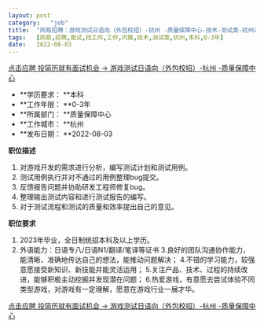 ```yaml
---
layout:	post
category:	"job"
title:	"网易招聘：游戏测试日语向（外包校招）-杭州 -质量保障中心-技术-测试类-杭州本科0-3年"
tags:	[网易,招聘,面试,找工作,工作,内推,技术,测试类,杭州,本科,0-3年]
date:	2022-08-03
---
```


[点击应聘 投简历就有面试机会 -> 游戏测试日语向（外包校招）-杭州 -质量保障中心](http://mobile.bole.netease.com/bole/boleDetail?id=42059&employeeId=346f03c3cda5f04c&key=all)



- **学历要求： **本科
- **工作年限： **0-3年
- **所属部门： **质量保障中心
- **工作城市： **杭州
- **发布日期： **2022-08-03



**职位描述**
1. 对游戏开发的需求进行分析，编写测试计划和测试用例。
2. 测试用例执行并对不通过的用例整理bug提交。
3. 反馈报告问题并协助研发工程师修复bug。
4. 整理输出测试内容和进行测试报告的编写。
5. 对于测试流程和测试的质量和效率提出自己的意见。



**职位要求**
1. 2023年毕业，全日制统招本科及以上学历。
2. 外语能力：日语专八/日语N1/翻译/笔译等证书
3.良好的团队沟通协作能力，能清晰、准确地传达自己的想法，能推动问题解决；
4.不错的学习能力，较强意愿接受新知识、新技能并能灵活运用；
5.关注产品、技术、过程的持续改进，能够积极主动挖掘并发现潜在问题；
6.热爱游戏，有意愿去尝试体验不同类型游戏，对游戏有一定理解，愿意在游戏行业一展才华。



[点击应聘 投简历就有面试机会 -> 游戏测试日语向（外包校招）-杭州 -质量保障中心](http://mobile.bole.netease.com/bole/boleDetail?id=42059&employeeId=346f03c3cda5f04c&key=all)